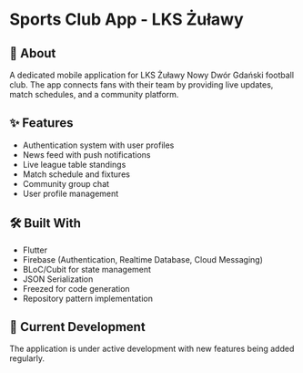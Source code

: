 # Sports Club App - LKS Żuławy

## 📱 About
A dedicated mobile application for LKS Żuławy Nowy Dwór Gdański football club. The app connects fans with their team by providing live updates, match schedules, and a community platform.

## ✨ Features
- Authentication system with user profiles
- News feed with push notifications
- Live league table standings
- Match schedule and fixtures
- Community group chat
- User profile management

## 🛠️ Built With
- Flutter
- Firebase (Authentication, Realtime Database, Cloud Messaging)
- BLoC/Cubit for state management
- JSON Serialization
- Freezed for code generation
- Repository pattern implementation

## 🔄 Current Development
The application is under active development with new features being added regularly.
